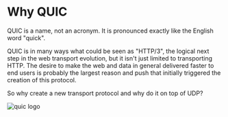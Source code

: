 # Why QUIC

QUIC is a name, not an acronym. It is pronounced exactly like the English word
"quick".

QUIC is in many ways what could be seen as "HTTP/3", the logical next step in
the web transport evolution, but it isn't just limited to transporting
HTTP. The desire to make the web and data in general delivered faster to end
users is probably the largest reason and push that initially triggered the
creation of this protocol.

So why create a new transport protocol and why do it on top of UDP?

![quic logo](../images/QUIC.png)
